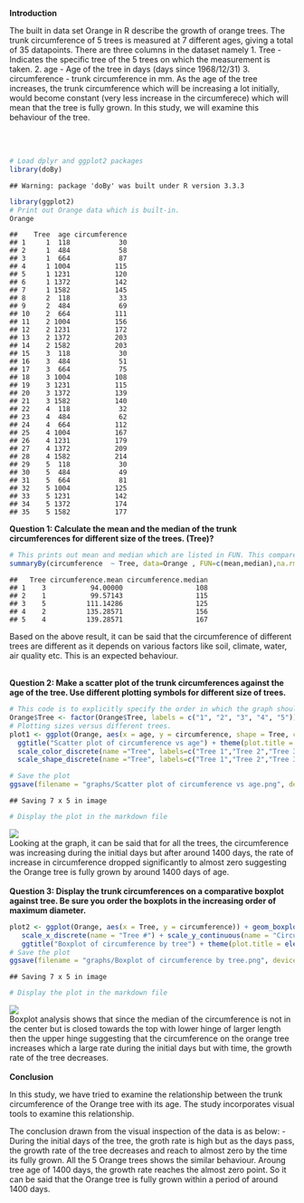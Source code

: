 <b>Introduction</b> <br>
<p>
The built in data set Orange in R describe the growth of orange trees. The trunk circumference of 5 trees is measured at 7 different ages, giving a total of 35 datapoints. There are three columns in the dataset namely 1. Tree - Indicates the specific tree of the 5 trees on which the measurement is taken. 2. age - Age of the tree in days (days since 1968/12/31) 3. circumference - trunk circumference in mm. As the age of the tree increases, the trunk circumference which will be increasing a lot initially, would become constant (very less increase in the circumferece) which will mean that the tree is fully grown. In this study, we will examine this behaviour of the tree.

</p>
<br> <br>

``` r
# Load dplyr and ggplot2 packages
library(doBy)
```

    ## Warning: package 'doBy' was built under R version 3.3.3

``` r
library(ggplot2)
# Print out Orange data which is built-in.
Orange
```

    ##    Tree  age circumference
    ## 1     1  118            30
    ## 2     1  484            58
    ## 3     1  664            87
    ## 4     1 1004           115
    ## 5     1 1231           120
    ## 6     1 1372           142
    ## 7     1 1582           145
    ## 8     2  118            33
    ## 9     2  484            69
    ## 10    2  664           111
    ## 11    2 1004           156
    ## 12    2 1231           172
    ## 13    2 1372           203
    ## 14    2 1582           203
    ## 15    3  118            30
    ## 16    3  484            51
    ## 17    3  664            75
    ## 18    3 1004           108
    ## 19    3 1231           115
    ## 20    3 1372           139
    ## 21    3 1582           140
    ## 22    4  118            32
    ## 23    4  484            62
    ## 24    4  664           112
    ## 25    4 1004           167
    ## 26    4 1231           179
    ## 27    4 1372           209
    ## 28    4 1582           214
    ## 29    5  118            30
    ## 30    5  484            49
    ## 31    5  664            81
    ## 32    5 1004           125
    ## 33    5 1231           142
    ## 34    5 1372           174
    ## 35    5 1582           177

<b>Question 1: Calculate the mean and the median of the trunk circumferences for different size of the trees. (Tree)?</b>

``` r
# This prints out mean and median which are listed in FUN. This compares circumference by tree.
summaryBy(circumference  ~ Tree, data=Orange , FUN=c(mean,median),na.rm=TRUE,keep.names=TRUE)
```

    ##   Tree circumference.mean circumference.median
    ## 1    3           94.00000                  108
    ## 2    1           99.57143                  115
    ## 3    5          111.14286                  125
    ## 4    2          135.28571                  156
    ## 5    4          139.28571                  167

Based on the above result, it can be said that the circumference of different trees are different as it depends on various factors like soil, climate, water, air quality etc. This is an expected behaviour. <br> <br>

<b>Question 2: Make a scatter plot of the trunk circumferences against the age of the tree. Use different plotting symbols for different size of trees.</b>

``` r
# This code is to explicitly specify the order in which the graph should be displayed.
Orange$Tree <- factor(Orange$Tree, labels = c("1", "2", "3", "4", "5"))
# Plotting sizes versus different trees.
plot1 <- ggplot(Orange, aes(x = age, y = circumference, shape = Tree, color = Tree)) + geom_point(size = 2) +
  ggtitle("Scatter plot of circumference vs age") + theme(plot.title = element_text(hjust = 0.5)) +
  scale_color_discrete(name ="Tree", labels=c("Tree 1","Tree 2","Tree 3","Tree 4","Tree 5")) + 
  scale_shape_discrete(name ="Tree", labels=c("Tree 1","Tree 2","Tree 3","Tree 4","Tree 5")) 

# Save the plot
ggsave(filename = "graphs/Scatter plot of circumference vs age.png", device="png", plot=plot1)
```

    ## Saving 7 x 5 in image

``` r
# Display the plot in the markdown file
```

![](graphs/%22Scatter%20plot%20of%20circumference%20vs%20age.png%22) <br> Looking at the graph, it can be said that for all the trees, the circumference was increasing during the initial days but after around 1400 days, the rate of increase in circumference dropped significantly to almost zero suggesting the Orange tree is fully grown by around 1400 days of age.
<br> <br> <b>Question 3: Display the trunk circumferences on a comparative boxplot against tree. Be sure you order the boxplots in the increasing order of maximum diameter.</b>

``` r
plot2 <- ggplot(Orange, aes(x = Tree, y = circumference)) + geom_boxplot(fill = "#4271AE", alpha = .7) + 
   scale_x_discrete(name = "Tree #") + scale_y_continuous(name = "Circumference in inches") +
   ggtitle("Boxplot of circumference by tree") + theme(plot.title = element_text(hjust = 0.5))
# Save the plot
ggsave(filename = "graphs/Boxplot of circumference by tree.png", device="png", plot=plot2)
```

    ## Saving 7 x 5 in image

``` r
# Display the plot in the markdown file
```

![](graphs/%22Boxplot%20of%20circumference%20by%20tree.png%22) <br> Boxplot analysis shows that since the median of the circumference is not in the center but is closed towards the top with lower hinge of larger length then the upper hinge suggesting that the circumference on the orange tree increases which a large rate during the initial days but with time, the growth rate of the tree decreases. <br> <br> <b>Conclusion</b> <br>
<p>
In this study, we have tried to examine the relationship between the trunk circumference of the Orange tree with its age. The study incorporates visual tools to examine this relationship.

The conclusion drawn from the visual inspection of the data is as below: - During the initial days of the tree, the groth rate is high but as the days pass, the growth rate of the tree decreases and reach to almost zero by the time its fully grown. All the 5 Orange trees shows the similar behaviour. Aroung tree age of 1400 days, the growth rate reaches the almost zero point. So it can be said that the Orange tree is fully grown within a period of around 1400 days.
</p>
